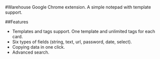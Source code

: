 #Warehouse
Google Chrome extension. A simple notepad with template support.

##Features
* Templates and tags support. One template and unlimited tags for each card.
* Six types of fields (string, text, url, password, date, select).
* Copying data in one click.
* Advanced search.
